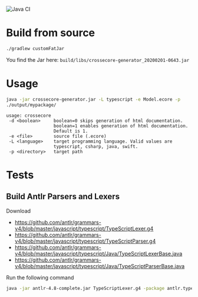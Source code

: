 ![Java CI](https://github.com/crossecore/crossecore-generator/workflows/Java%20CI/badge.svg?branch=master)

# Build from source
```bash
./gradlew customFatJar
```
You find the Jar here: `build/libs/crossecore-generator_20200201-0643.jar`

# Usage

```bash
java -jar crossecore-generator.jar -L typescript -e Model.ecore -p
./output/mypackage/
```

```
usage: crossecore
 -d <boolean>     boolean=0 skips generation of html documentation.
                  boolean=1 enables generation of html documentation.
                  Default is 1.
 -e <file>        source file (.ecore)
 -L <language>    target programming language. Valid values are
                  typescript, csharp, java, swift.
 -p <directory>   target path
```

# Tests

## Build Antlr Parsers and Lexers

Download 
* https://github.com/antlr/grammars-v4/blob/master/javascript/typescript/TypeScriptLexer.g4
* https://github.com/antlr/grammars-v4/blob/master/javascript/typescript/TypeScriptParser.g4
* https://github.com/antlr/grammars-v4/blob/master/javascript/typescript/Java/TypeScriptLexerBase.java
* https://github.com/antlr/grammars-v4/blob/master/javascript/typescript/Java/TypeScriptParserBase.java

Run the following command
```bash
java -jar antlr-4.8-complete.jar TypeScriptLexer.g4 -package antlr.typescript
```

